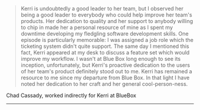 > Kerri is undoubtedly a good leader to her team, but I observed her being a good leader to everybody who could help improve her team's products. Her dedication to quality and her support to anybody willing to chip in made her a personal resource of mine as I spent my downtime developing my fledgling software development skills. One episode is particularly memorable: I was assigned a job role which the ticketing system didn't quite support. The same day I mentioned this fact, Kerri appeared at my desk to discuss a feature set which would improve my workflow. I wasn't at Blue Box long enough to see its inception, unfortunately, but Kerri's proactive dedication to the users of her team's product definitely stood out to me. Kerri has remained a resource to me since my departure from Blue Box. In that light I have noted her dedication to her craft and her general cool-person-ness.

Chad Cassady, worked indirectly for Kerri at BlueBox

---
